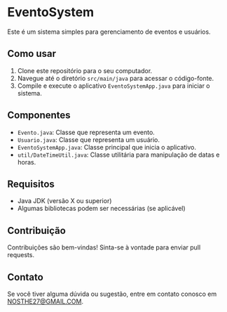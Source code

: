 # EventoSystem

Este é um sistema simples para gerenciamento de eventos e usuários.

## Como usar

1. Clone este repositório para o seu computador.
2. Navegue até o diretório `src/main/java` para acessar o código-fonte.
3. Compile e execute o aplicativo `EventoSystemApp.java` para iniciar o sistema.

## Componentes

- `Evento.java`: Classe que representa um evento.
- `Usuario.java`: Classe que representa um usuário.
- `EventoSystemApp.java`: Classe principal que inicia o aplicativo.
- `util/DateTimeUtil.java`: Classe utilitária para manipulação de datas e horas.

## Requisitos

- Java JDK (versão X ou superior)
- Algumas bibliotecas podem ser necessárias (se aplicável)

## Contribuição

Contribuições são bem-vindas! Sinta-se à vontade para enviar pull requests.

## Contato

Se você tiver alguma dúvida ou sugestão, entre em contato conosco em NOSTHE27@GMAIL.COM.
